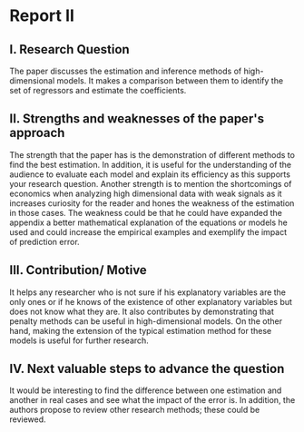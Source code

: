 # Report II

## I. Research Question 

The paper discusses the estimation and inference methods of high-dimensional models. It makes a comparison between them to identify the set of regressors and estimate the coefficients. 

## II. Strengths and weaknesses of the paper's approach

The strength that the paper has is the demonstration of different methods to find the best estimation. In addition, it is useful for the understanding of the audience to evaluate each model and explain its efficiency as this supports your research question. Another strength is to mention the shortcomings of economics when analyzing high dimensional data with weak signals as it increases curiosity for the reader and hones the weakness of the estimation in those cases.  The weakness could be that he could have expanded the appendix a better mathematical explanation of the equations or models he used and could increase the empirical examples and exemplify the impact of prediction error.

## III. Contribution/ Motive

It helps any researcher who is not sure if his explanatory variables are the only ones or if he knows of the existence of other explanatory variables but does not know what they are. It also contributes by demonstrating that penalty methods can be useful in high-dimensional models. On the other hand, making the extension of the typical estimation method for these models is useful for further research.

## IV. Next valuable steps to advance the question

It would be interesting to find the difference between one estimation and another in real cases and see what the impact of the error is. In addition, the authors propose to review other research methods; these could be reviewed.

